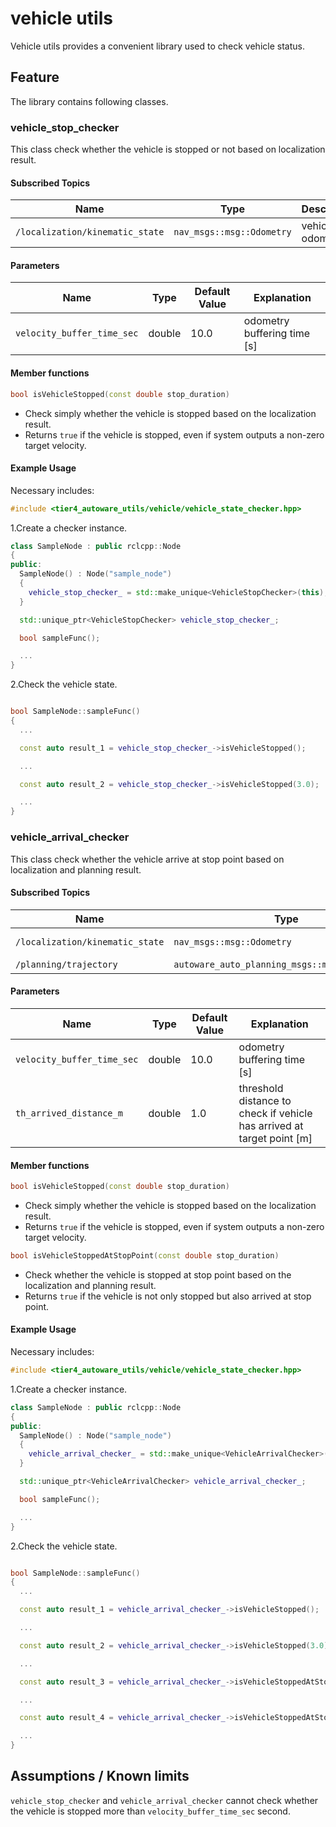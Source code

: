 # vehicle utils

Vehicle utils provides a convenient library used to check vehicle status.

## Feature

The library contains following classes.

### vehicle_stop_checker

This class check whether the vehicle is stopped or not based on localization result.

#### Subscribed Topics

| Name                            | Type                      | Description      |
| ------------------------------- | ------------------------- | ---------------- |
| `/localization/kinematic_state` | `nav_msgs::msg::Odometry` | vehicle odometry |

#### Parameters

| Name                       | Type   | Default Value | Explanation                 |
| -------------------------- | ------ | ------------- | --------------------------- |
| `velocity_buffer_time_sec` | double | 10.0          | odometry buffering time [s] |

#### Member functions

```c++
bool isVehicleStopped(const double stop_duration)
```

- Check simply whether the vehicle is stopped based on the localization result.
- Returns `true` if the vehicle is stopped, even if system outputs a non-zero target velocity.

#### Example Usage

Necessary includes:

```c++
#include <tier4_autoware_utils/vehicle/vehicle_state_checker.hpp>
```

1.Create a checker instance.

```c++
class SampleNode : public rclcpp::Node
{
public:
  SampleNode() : Node("sample_node")
  {
    vehicle_stop_checker_ = std::make_unique<VehicleStopChecker>(this);
  }

  std::unique_ptr<VehicleStopChecker> vehicle_stop_checker_;

  bool sampleFunc();

  ...
}
```

2.Check the vehicle state.

```c++

bool SampleNode::sampleFunc()
{
  ...

  const auto result_1 = vehicle_stop_checker_->isVehicleStopped();

  ...

  const auto result_2 = vehicle_stop_checker_->isVehicleStopped(3.0);

  ...
}

```

### vehicle_arrival_checker

This class check whether the vehicle arrive at stop point based on localization and planning result.

#### Subscribed Topics

| Name                            | Type                                           | Description      |
| ------------------------------- | ---------------------------------------------- | ---------------- |
| `/localization/kinematic_state` | `nav_msgs::msg::Odometry`                      | vehicle odometry |
| `/planning/trajectory`          | `autoware_auto_planning_msgs::msg::Trajectory` | trajectory       |

#### Parameters

| Name                       | Type   | Default Value | Explanation                                                            |
| -------------------------- | ------ | ------------- | ---------------------------------------------------------------------- |
| `velocity_buffer_time_sec` | double | 10.0          | odometry buffering time [s]                                            |
| `th_arrived_distance_m`    | double | 1.0           | threshold distance to check if vehicle has arrived at target point [m] |

#### Member functions

```c++
bool isVehicleStopped(const double stop_duration)
```

- Check simply whether the vehicle is stopped based on the localization result.
- Returns `true` if the vehicle is stopped, even if system outputs a non-zero target velocity.

```c++
bool isVehicleStoppedAtStopPoint(const double stop_duration)
```

- Check whether the vehicle is stopped at stop point based on the localization and planning result.
- Returns `true` if the vehicle is not only stopped but also arrived at stop point.

#### Example Usage

Necessary includes:

```c++
#include <tier4_autoware_utils/vehicle/vehicle_state_checker.hpp>
```

1.Create a checker instance.

```c++
class SampleNode : public rclcpp::Node
{
public:
  SampleNode() : Node("sample_node")
  {
    vehicle_arrival_checker_ = std::make_unique<VehicleArrivalChecker>(this);
  }

  std::unique_ptr<VehicleArrivalChecker> vehicle_arrival_checker_;

  bool sampleFunc();

  ...
}
```

2.Check the vehicle state.

```c++

bool SampleNode::sampleFunc()
{
  ...

  const auto result_1 = vehicle_arrival_checker_->isVehicleStopped();

  ...

  const auto result_2 = vehicle_arrival_checker_->isVehicleStopped(3.0);

  ...

  const auto result_3 = vehicle_arrival_checker_->isVehicleStoppedAtStopPoint();

  ...

  const auto result_4 = vehicle_arrival_checker_->isVehicleStoppedAtStopPoint(3.0);

  ...
}
```

## Assumptions / Known limits

`vehicle_stop_checker` and `vehicle_arrival_checker` cannot check whether the vehicle is stopped more than `velocity_buffer_time_sec` second.
